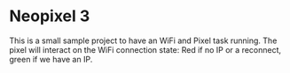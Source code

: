 # Neopixel 3

This is a small sample project to have an WiFi and Pixel task running. The pixel will interact on the WiFi connection state: Red if no IP or a reconnect, green if we have an IP. 


